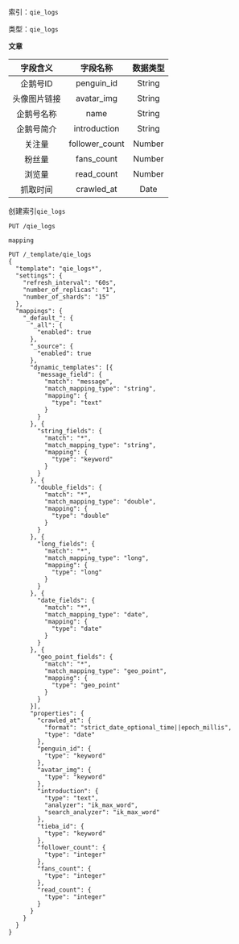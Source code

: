 索引：`qie_logs`

类型：`qie_logs`

**文章**

| 字段含义 | 字段名称 | 数据类型 |
| :---: | :---: | :---: |
| 企鹅号ID | penguin_id | String |
| 头像图片链接 | avatar_img | String |
| 企鹅号名称 | name | String |
| 企鹅号简介 | introduction | String |
| 关注量 | follower_count | Number |
| 粉丝量 | fans_count | Number |
| 浏览量 | read_count | Number |
| 抓取时间 | crawled_at | Date |

创建索引`qie_logs`

```
PUT /qie_logs
```

`mapping`

```
PUT /_template/qie_logs
{
  "template": "qie_logs*",
  "settings": {
    "refresh_interval": "60s",
    "number_of_replicas": "1",
    "number_of_shards": "15"
  },
  "mappings": {
    "_default_": {
      "_all": {
        "enabled": true
      },
      "_source": {
        "enabled": true
      },
      "dynamic_templates": [{
        "message_field": {
          "match": "message",
          "match_mapping_type": "string",
          "mapping": {
            "type": "text"
          }
        }
      }, {
        "string_fields": {
          "match": "*",
          "match_mapping_type": "string",
          "mapping": {
            "type": "keyword"
          }
        }
      }, {
        "double_fields": {
          "match": "*",
          "match_mapping_type": "double",
          "mapping": {
            "type": "double"
          }
        }
      }, {
        "long_fields": {
          "match": "*",
          "match_mapping_type": "long",
          "mapping": {
            "type": "long"
          }
        }
      }, {
        "date_fields": {
          "match": "*",
          "match_mapping_type": "date",
          "mapping": {
            "type": "date"
          }
        }
      }, {
        "geo_point_fields": {
          "match": "*",
          "match_mapping_type": "geo_point",
          "mapping": {
            "type": "geo_point"
          }
        }
      }],
      "properties": {
        "crawled_at": {
          "format": "strict_date_optional_time||epoch_millis",
          "type": "date"
        },
        "penguin_id": {
          "type": "keyword"
        },
        "avatar_img": {
          "type": "keyword"
        },
        "introduction": {
          "type": "text",
          "analyzer": "ik_max_word",
          "search_analyzer": "ik_max_word"
        },
        "tieba_id": {
          "type": "keyword"
        },
        "follower_count": {
          "type": "integer"
        },
        "fans_count": {
          "type": "integer"
        },
        "read_count": {
          "type": "integer"
        }
      }
    }
  }
}
```



